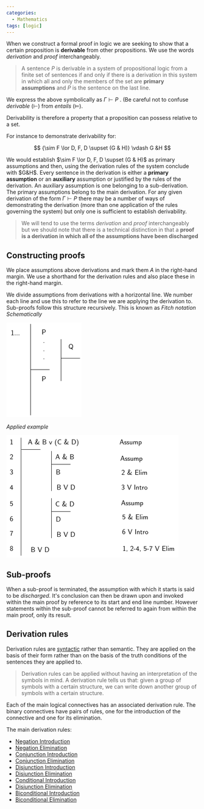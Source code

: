 ```yaml
---
categories:
  - Mathematics
tags: [logic]
---
```


When we construct a formal proof in logic we are seeking to show that a certain proposition is **derivable** from other propositions. We use the words _derivation_ and _proof_ interchangeably.

> A sentence $P$ is derivable in a system of propositional logic from a finite set of sentences if and only if there is a derivation in this system in which all and only the members of the set are **primary assumptions** and $P$ is the sentence on the last line.

We express the above symbolically as $\Gamma \vdash P$ . (Be careful not to confuse _derivable_ ($\vdash$) from _entails_ ($\vDash$).

Derivability is therefore a property that a proposition can possess relative to a set.

For instance to demonstrate derivability for:

$$
{\sim F \lor D, F, D \supset (G & H)} \vdash G &H
$$

We would establish $\sim F \lor D, F, D \supset (G & H)$ as primary assumptions and then, using the derivation rules of the system conclude with $G&H$. Every sentence in the derivation is either a **primary assumption** or an **auxiliary** assumption or justified by the rules of the derivation. An auxiliary assumption is one belonging to a sub-derivation. The primary assumptions belong to the main derivation.
For any given derivation of the form $\Gamma \vdash P$ there may be a number of ways of demonstrating the derivation (more than one application of the rules governing the system) but only one is sufficient to establish derivability.

> We will tend to use the terms _derivation_ and _proof_ interchangeably but we should note that there is a technical distinction in that a **proof is a derivation in which all of the assumptions have been discharged**

## Constructing proofs

We place assumptions above derivations and mark them _A_ in the right-hand margin. We use a shorthand for the derivation rules and also place these in the right-hand margin.

We divide assumptions from derivations with a horizontal line. We number each line and use this to refer to the line we are applying the derivation to. Sub-proofs follow this structure recursively.
This is known as _Fitch notation_
_Schematically_

![proofs-drawio-Page-5.drawio.png](../img/proofs-drawio-Page-5.drawio.png)

_Applied example_

![proofs-drawio-Page-6.drawio.png](../img/proofs-drawio-Page-6.drawio.png)

## Sub-proofs

When a sub-proof is terminated, the assumption with which it starts is said to be _discharged_. It's conclusion can then be drawn upon and invoked within the main proof by reference to its start and end line number. However statements within the sub-proof cannot be referred to again from within the main proof, only its result.

## Derivation rules

Derivation rules are [syntactic](Syntax%20of%20sentential%20logic.md) rather than semantic. They are applied on the basis of their form rather than on the basis of the truth conditions of the sentences they are applied to.

> Derivation rules can be applied without having an interpretation of the symbols in mind. A derivation rule tells us that: given a group of symbols with a certain structure, we can write down another group of symbols with a certain structure.

Each of the main logical connectives has an associated derivation rule. The binary connectives have pairs of rules, one for the introduction of the connective and one for its elimination.

The main derivation rules:

- [Negation Introduction](Negation%20Introduction.md)
- [Negation Elimination](Negation%20Elimination.md)
- [Conjunction Introduction](Conjunction%20Introduction.md)
- [Conjunction Elimination](Conjunction%20Elimination.md)
- [Disjunction Introduction](Disjunction%20Introduction.md)
- [Disjunction Elimination](Disjunction%20Elimination.md)
- [Conditional Introduction](Conditional%20Introduction.md)
- [Disjunction Elimination](Disjunction%20Elimination.md)
- [Biconditional Introduction](Biconditional%20Introduction.md)
- [Biconditional Elimination](Biconditional%20Elimination.md)
